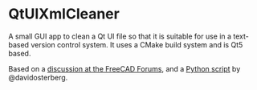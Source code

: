 # QtUIXmlCleaner
A small GUI app to clean a Qt UI file so that it is suitable for use in a text-based version control system. It uses a CMake build system and is Qt5 based.

Based on a [discussion at the FreeCAD Forums](https://forum.freecadweb.org/viewtopic.php?f=10&t=54503), and a [Python script](https://github.com/davidosterberg/Qt-UI-file-sorter) by @davidosterberg.
